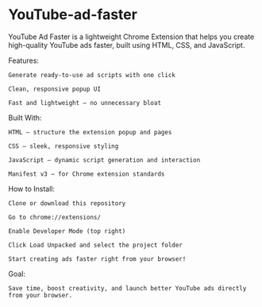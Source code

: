 # YouTube-ad-faster

YouTube Ad Faster is a lightweight Chrome Extension that helps you create high-quality YouTube ads faster, built using HTML, CSS, and JavaScript.

Features:

    Generate ready-to-use ad scripts with one click

    Clean, responsive popup UI

    Fast and lightweight — no unnecessary bloat

Built With:

    HTML — structure the extension popup and pages

    CSS — sleek, responsive styling

    JavaScript — dynamic script generation and interaction

    Manifest v3 — for Chrome extension standards

How to Install:

    Clone or download this repository

    Go to chrome://extensions/

    Enable Developer Mode (top right)

    Click Load Unpacked and select the project folder

    Start creating ads faster right from your browser!

Goal:

    Save time, boost creativity, and launch better YouTube ads directly from your browser.
